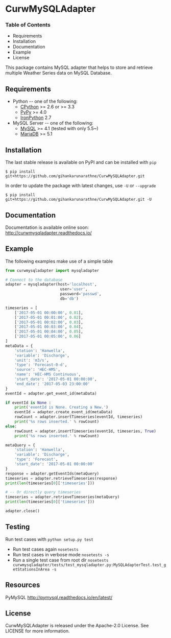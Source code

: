 # CurwMySQLAdapter

### Table of Contents
* Requirements
* Installation
* Documentation
* Example
* License

This package contains MySQL adapter that helps to store and retrieve multiple Weather Series data on MySQL Database.

## Requirements

* Python -- one of the following:
  - [CPython](http://www.python.org/) >= 2.6 or >= 3.3
  - [PyPy](http://pypy.org/) >= 4.0
  - [IronPython](http://ironpython.net/) 2.7
* MySQL Server -- one of the following:
  - [MySQL](http://www.mysql.com/) >= 4.1  (tested with only 5.5~)
  - [MariaDB](https://mariadb.org/) >= 5.1

## Installation

The last stable release is available on PyPI and can be installed with `pip`

    $ pip install git+https://github.com/gihankarunarathne/CurwMySQLAdapter.git

In order to update the package with latest changes, use `-U` or `--upgrade`

    $ pip install git+https://github.com/gihankarunarathne/CurwMySQLAdapter.git -U

## Documentation

Documentation is available online soon: http://curwmysqladapter.readthedocs.io/

## Example

The following examples make use of a simple table

```python
from curwmysqladapter import mysqladapter

# Connect to the database
adapter = mysqladapter(host='localhost',
                        user='user',
                        password='passwd',
                        db='db')

timeseries = [
    ['2017-05-01 00:00:00', 0.01],
    ['2017-05-01 00:01:00', 0.02],
    ['2017-05-01 00:02:00', 0.03],
    ['2017-05-01 00:03:00', 0.04],
    ['2017-05-01 00:04:00', 0.05],
    ['2017-05-01 00:05:00', 0.06]
]
metaData = {
    'station': 'Hanwella',
    'variable': 'Discharge',
    'unit': 'm3/s',
    'type': 'Forecast-0-d',
    'source': 'HEC-HMS',
    'name': 'HEC-HMS Continuous',
    'start_date': '2017-05-01 00:00:00',
    'end_date': '2017-05-03 23:00:00'
}
eventId = adapter.get_event_id(metaData)

if eventId is None :
    print('eventId is None. Creating a New.')
    eventId = adapter.create_event_id(metaData)
    rowCount = adapter.insertTimeseries(eventId, timeseries)
    print('%s rows inserted.' % rowCount)
else:
    rowCount = adapter.insertTimeseries(eventId, timeseries, True)
    print('%s rows inserted.' % rowCount)

metaQuery = {
    'station': 'Hanwella',
    'variable': 'Discharge',
    'type': 'Forecast',
    'start_date': '2017-05-01 00:00:00'
}
response = adapter.getEventIds(metaQuery)
timeseries = adapter.retrieveTimeseries(response)
print(len(timeseries[0]['timeseries']))

# -- Or directly query timeseries
timeseries = adapter.retrieveTimeseries(metaQuery)
print(len(timeseries[0]['timeseries']))

adapter.close()
```

## Testing

Run test cases with `python setup.py test`

- Run test cases again `nosetests`
- Run test cases in verbose mode `nosetests -s`
- Run a single test case from root dir 
  `nosetests curwmysqladapter/tests/test_mysqladapter.py:MySQLAdapterTest.test_getStationsInArea -s`

## Resources

PyMySQL http://pymysql.readthedocs.io/en/latest/

## License

CurwMySQLAdapter is released under the Apache-2.0 License. See LICENSE for more information.
